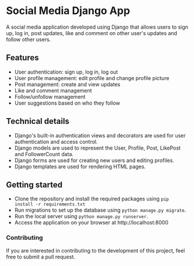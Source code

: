 # Social Media Django App
A social media application developed using Django that allows users to sign up, log in, post updates, like and comment on other user's updates and follow other users.

## Features
- User authentication: sign up, log in, log out
- User profile management: edit profile and change profile picture
- Post management: create and view updates
- Like and comment management
- Follow/unfollow management
- User suggestions based on who they follow
## Technical details
- Django's built-in authentication views and decorators are used for user authentication and access control.
- Django models are used to represent the User, Profile, Post, LikePost and FollowerCount data.
- Django forms are used for creating new users and editing profiles.
- Django templates are used for rendering HTML pages.
## Getting started
- Clone the repository and install the required packages using `pip install -r requirements.txt`
- Run migrations to set up the database using `python manage.py migrate`.
- Run the local server using `python manage.py runserver`.
- Access the application on your browser at http://localhost:8000
### Contributing

If you are interested in contributing to the development of this project, feel free to submit a pull request.
